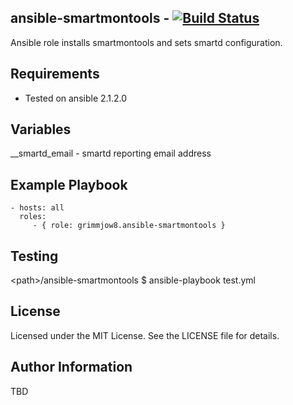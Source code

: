 ## ansible-smartmontools - [![Build Status](https://travis-ci.org/grimmjow8/ansible-smartmontools.png)](https://travis-ci.org/grimmjow8/ansible-smartmontools)

Ansible role installs smartmontools and sets smartd configuration.

Requirements
------------

- Tested on ansible 2.1.2.0

Variables
---------

__smartd_email - smartd reporting email address

Example Playbook
----------------

    - hosts: all
      roles:
         - { role: grimmjow8.ansible-smartmontools }


Testing
-------

\<path\>/ansible-smartmontools $ ansible-playbook test.yml 


License
-------

Licensed under the MIT License. See the LICENSE file for details.

Author Information
------------------

TBD
